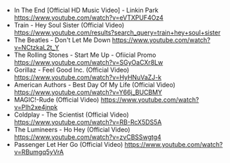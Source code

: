 - In The End [Official HD Music Video] - Linkin Park https://www.youtube.com/watch?v=eVTXPUF4Oz4
- Train - Hey Soul Sister (Official Video) https://www.youtube.com/results?search_query=train+hey+soul+sister
- The Beatles - Don't Let Me Down https://www.youtube.com/watch?v=NCtzkaL2t_Y
- The Rolling Stones - Start Me Up - Ofiicial Promo https://www.youtube.com/watch?v=SGyOaCXr8Lw
- Gorillaz - Feel Good Inc. (Official Video) https://www.youtube.com/watch?v=HyHNuVaZJ-k
- American Authors - Best Day Of My Life (Official Video) https://www.youtube.com/watch?v=Y66j_BUCBMY
- MAGIC!-Rude (Official Video) https://www.youtube.com/watch?v=PIh2xe4jnpk
- Coldplay - The Scientist (Official Video) https://www.youtube.com/watch?v=RB-RcX5DS5A
- The Lumineers - Ho Hey (Official Video) https://www.youtube.com/watch?v=zvCBSSwgtg4
- Passenger Let Her Go (Official Video) https://www.youtube.com/watch?v=RBumgq5yVrA
